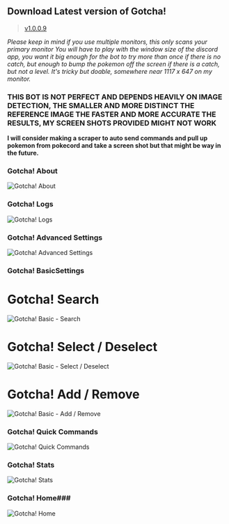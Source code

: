 ## Download Latest version of Gotcha!
>  [v1.0.0.9](https://github.com/Zydratex/Gotcha/releases/tag/1.0.0.9)

_Please keep in mind if you use multiple monitors, this only scans your *primary monitor*_
_You will have to play with the window size of the discord app, you want it big enough for the bot to try more than once if there is no catch, but enough to bump the pokemon off the screen if there is a catch, but not a level. It's tricky but doable, somewhere near 1117 x 647 on my monitor._

### THIS BOT IS NOT PERFECT AND DEPENDS HEAVILY ON IMAGE DETECTION, THE SMALLER AND MORE DISTINCT THE REFERENCE IMAGE THE FASTER AND MORE ACCURATE THE RESULTS, MY SCREEN SHOTS PROVIDED MIGHT NOT WORK ###

**I will consider making a scraper to auto send commands and pull up pokemon from pokecord and take a screen shot but that might be way in the future.**

### Gotcha! About ###
![Gotcha! About](https://i.imgur.com/67BwUhu.gif)

### Gotcha! Logs ###
![Gotcha! Logs](https://i.imgur.com/6AIvGn9.gif)

### Gotcha! Advanced Settings ###
![Gotcha! Advanced Settings](https://imgur.com/BE2BafN.gif)

### Gotcha! BasicSettings ###
# Gotcha! Search #
![Gotcha! Basic - Search](https://imgur.com/nAccCbv.gif)
# Gotcha! Select / Deselect #
![Gotcha! Basic - Select / Deselect](https://imgur.com/bD2rf7I.gif)
# Gotcha! Add / Remove #
![Gotcha! Basic - Add / Remove](https://imgur.com/eJ6hDDY.gif)

### Gotcha! Quick Commands ###
![Gotcha! Quick Commands](https://imgur.com/LS0ZsJd.gif)

### Gotcha! Stats ###
![Gotcha! Stats](https://imgur.com/kdABShB.gif)

### Gotcha! Home###
![Gotcha! Home](https://imgur.com/vlSQMUL.gif)
